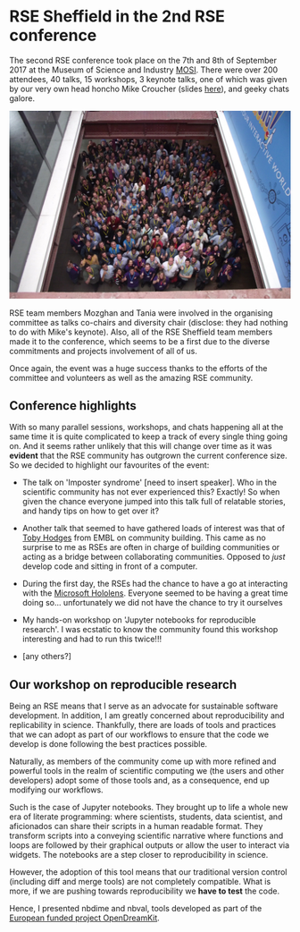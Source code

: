 # RSE Sheffield in the 2nd RSE conference

The second RSE conference took place on the 7th and 8th of September 2017 at the
Museum of Science and Industry [MOSI](https://www.msimanchester.org.uk/).
There were over 200 attendees, 40 talks, 15  workshops,
3 keynote talks, one of which was given by our very own head honcho Mike Croucher
(slides [here](https://mikecroucher.github.io/RSE_2017_keynote_presentation/)), and geeky chats galore.

![RSE](RSE17.jpg)

RSE team members Mozghan and Tania were involved in the organising committee as talks co-chairs and diversity chair (disclose: they had nothing to do with Mike's keynote). Also, all of the RSE Sheffield team members made it to the conference, which seems to be a first due to the diverse commitments and projects involvement of all of us.

Once again, the event was a huge success thanks to the efforts of the committee and volunteers as well as the amazing RSE community.

## Conference highlights

With so many parallel sessions, workshops, and chats happening all at the same time it is quite complicated to keep a track of every single thing going on. And it seems rather unlikely that this will change over time as it was **evident** that the RSE community has outgrown the current conference size.
So we decided to highlight our favourites of the event:

 - The talk on 'Imposter syndrome' [need to insert speaker]. Who in the scientific community has not ever experienced this? Exactly! So when given the chance everyone jumped into this talk full of relatable stories, and handy tips on how to get over it?

- Another talk that seemed to have gathered loads of interest was that of
[Toby Hodges](https://twitter.com/tbyhdgs) from  EMBL on community building. This came as no surprise to me as RSEs are often in charge of building communities or acting as a bridge between collaborating communities. Opposed to _just_ develop code and sitting in front of a computer.

- During the first day, the RSEs had the chance to have a go at interacting with the [Microsoft Hololens](https://www.microsoft.com/en-gb/hololens). Everyone seemed to be having a great time doing so... unfortunately we did not have the chance to try it ourselves

- My hands-on workshop on 'Jupyter notebooks for reproducible research'. I was ecstatic to know the community found this workshop interesting and had to run this twice!!!

- [any others?]

## Our workshop on reproducible research
Being an RSE means that I serve as an advocate for sustainable software development. In addition, I am greatly concerned about reproducibility and replicability in science.
Thankfully, there are loads of tools and practices that we can adopt as part of our workflows to ensure that the code we develop is done following the best practices possible.

Naturally, as members of the community come up with more refined and powerful tools in the realm of scientific computing we (the users and other developers) adopt some of those tools and, as a consequence, end up modifying our workflows.

Such is the case of Jupyter notebooks. They brought up to life a whole new era of literate programming: where scientists, students, data scientist, and aficionados can share their scripts in a human readable format. They transform scripts into a conveying scientific narrative where functions and loops are followed by their graphical outputs or allow the user to interact via widgets. The notebooks are a step closer to reproducibility in science.

However, the adoption of this tool means that our traditional version control (including diff and merge tools) are not completely compatible. What is more, if we are pushing towards reproducibility we **have to test** the code.

Hence, I presented nbdime and nbval, tools developed as part of the [European funded project OpenDreamKit](www.opendreamkit.org).
